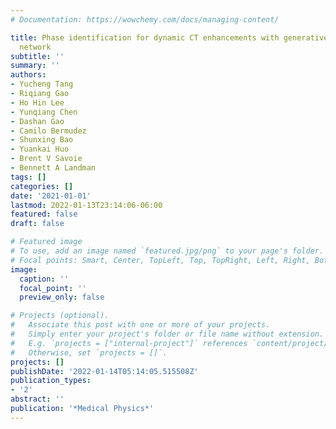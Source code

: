 ```yaml
---
# Documentation: https://wowchemy.com/docs/managing-content/

title: Phase identification for dynamic CT enhancements with generative adversarial
  network
subtitle: ''
summary: ''
authors:
- Yucheng Tang
- Riqiang Gao
- Ho Hin Lee
- Yunqiang Chen
- Dashan Gao
- Camilo Bermudez
- Shunxing Bao
- Yuankai Huo
- Brent V Savoie
- Bennett A Landman
tags: []
categories: []
date: '2021-01-01'
lastmod: 2022-01-13T23:14:06-06:00
featured: false
draft: false

# Featured image
# To use, add an image named `featured.jpg/png` to your page's folder.
# Focal points: Smart, Center, TopLeft, Top, TopRight, Left, Right, BottomLeft, Bottom, BottomRight.
image:
  caption: ''
  focal_point: ''
  preview_only: false

# Projects (optional).
#   Associate this post with one or more of your projects.
#   Simply enter your project's folder or file name without extension.
#   E.g. `projects = ["internal-project"]` references `content/project/deep-learning/index.md`.
#   Otherwise, set `projects = []`.
projects: []
publishDate: '2022-01-14T05:14:05.515508Z'
publication_types:
- '2'
abstract: ''
publication: '*Medical Physics*'
---
```

